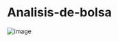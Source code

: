 # Analisis-de-bolsa


![image](https://github.com/user-attachments/assets/9460a303-b250-437a-b57b-6c3d08251a83)
